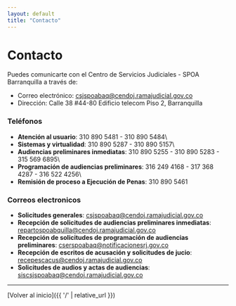 ```yaml
---
layout: default
title: "Contacto"
---
```


# Contacto

Puedes comunicarte con el Centro de Servicios Judiciales - SPOA Barranquilla a través de:

- Correo electrónico: [csjspoabaq@cendoj.ramajudicial.gov.co](mailto:csjspoabaq@cendoj.ramajudicial.gov.co)
- Dirección: Calle 38 #44-80 Edificio telecom Piso 2, Barranquilla


### Teléfonos

 - **Atención al usuario**: 310 890 5481 - 310 890 5484\
 - **Sistemas y virtualidad**: 310 890 5287 - 310 890 5157\
 - **Audiencias preliminares inmediatas**: 310 890 5255 - 310 890 5283 - 315 569 6895\
 - **Programación de audiencias preliminares**: 316 249 4168 - 317 368 4287 - 316 522 4256\
 - **Remisión de proceso a Ejecución de Penas**: 310 890 5461

### Correos electronicos

- **Solicitudes generales**: [csjspoabaq@cendoj.ramajudicial.gov.co](mailto:csjspoabaq@cendoj.ramajudicial.gov.co)
- **Recepción de solicitudes de audiencias preliminares inmediatas**: [repartospoabquilla@cendoj.ramajudicial.gov.co](mailto:repartospoabquilla@cendoj.ramajudicial.gov.co)
- **Recepción de solicitudes de programación de audiencias preliminares**: [cserspoabaq@notificacionesrj.gov.co](mailto:cserspoabaq@notificacionesrj.gov.co)
- **Recepción de escritos de acusación y solicitudes de jucio**: [recepescacus@cendoj.ramajudicial.gov.co](mailto:recepescacus@cendoj.ramajudicial.gov.co)
- **Solicitudes de audios y actas de audiencias**: [siscsjspoabaq@cendoj.ramajudicial.gov.co](mailto:siscsjspoabaq@cendoj.ramajudicial.gov.co)

---

[Volver al inicio]({{ '/' | relative_url }})